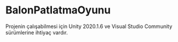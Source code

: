 # BalonPatlatmaOyunu

Projenin çalışabilmesi için Unity 2020.1.6 ve Visual Studio Community sürümlerine ihtiyaç vardır.
